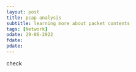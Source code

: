 ```yaml
---
layout: post
title: pcap analysis
subtitle: learning more about packet contents
tags: [Network]
odate: 29-06-2022
fdate: 
pdate: 
---
```

check